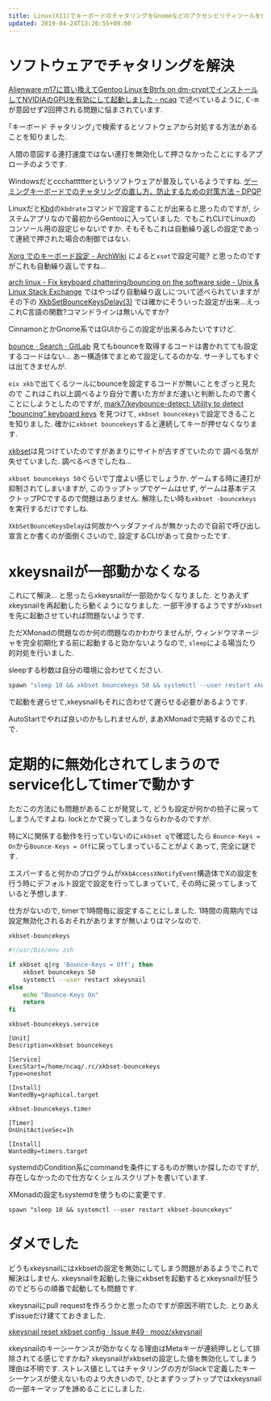 ```yaml
---
title: Linux(X11)でキーボードのチャタリングをGnomeなどのアクセシビリティツールを使わずに抑止するにはxkbsetを使う
updated: 2019-04-24T13:26:55+09:00
---
```


# ソフトウェアでチャタリングを解決

[Alienware m17に買い換えてGentoo LinuxをBtrfs on dm-cryptでインストールしてNVIDIAのGPUを有効にして起動しました - ncaq](https://www.ncaq.net/2019/03/19/20/33/08/)
で述べているように,
<kbd>C-m</kbd>が意図せず2回押される問題に悩まされています.

｢キーボード チャタリング｣で検索するとソフトウェアから対処する方法があることを知りました.

人間の意図する連打速度ではない連打を無効化して押さなかったことにするアプローチのようです.

Windowsだとccchattttterというソフトウェアが普及しているようですね.
[ゲーミングキーボードでのチャタリングの直し方、防止するための対策方法 – DPQP](https://dpqp.jp/keyboard-chattering)

Linuxだと[Kbd](http://kbd-project.org/)の`kbdrate`コマンドで設定することが出来ると思ったのですが,
システムアプリなので最初からGentooに入っていました.
でもこれCLIでLinuxのコンソール用の設定じゃないですか.
そもそもこれは自動繰り返しの設定であって連続で押された場合の制御ではない.

[Xorg でのキーボード設定 - ArchWiki](https://wiki.archlinux.jp/index.php/Xorg_%E3%81%A7%E3%81%AE%E3%82%AD%E3%83%BC%E3%83%9C%E3%83%BC%E3%83%89%E8%A8%AD%E5%AE%9A#typematic_delay_.E3.81.A8_rate_.E3.81.AE.E8.AA.BF.E6.95.B4)
によると`xset`で設定可能?
と思ったのですがこれも自動繰り返しですね…

[arch linux - Fix keyboard chattering/bouncing on the software side - Unix & Linux Stack Exchange](https://unix.stackexchange.com/questions/70916/fix-keyboard-chattering-bouncing-on-the-software-side)
ではやっぱり自動繰り返しについて述べられていますがその下の
[XkbSetBounceKeysDelay(3)](https://linux.die.net/man/3/xkbsetbouncekeysdelay)
では確かにそういった設定が出来…えっこれC言語の関数?コマンドラインは無いんですか?

CinnamonとかGnome系ではGUIからこの設定が出来るみたいですけど.

[bounce · Search · GitLab](https://gitlab.gnome.org/search?utf8=%E2%9C%93&search=bounce&group_id=&project_id=1613&search_code=true&repository_ref=master)
見てもbounceを取得するコードは書かれてても設定するコードはない…
あー構造体でまとめて設定してるのかな.
サーチしてもすぐは出てきませんが.

`eix xkb`で出てくるツールにbounceを設定するコードが無いことをざっと見たので
これはこれ以上調べるより自分で書いた方がまだ速いと判断したので書くことにしようとしたのですが,
[mark7/keybounce-detect: Utility to detect "bouncing" keyboard keys](https://github.com/mark7/keybounce-detect)
を見つけて,
`xkbset bouncekeys`で設定できることを知りました.
確かに`xkbset bouncekeys`すると連続してキーが押せなくなります.

[xkbset](https://faculty.missouri.edu/~stephen/software/)は見つけていたのですがあまりにサイトが古すぎていたので
調べる気が失せていました.
調べるべきでしたね…

`xkbset bouncekeys 50`ぐらいで丁度よい感じでしょうか.
ゲームする時に連打が抑制されてしまいますが,
このラップトップでゲームはせず,
ゲームは基本デスクトップPCでするので問題はありません.
解除したい時も`xkbset -bouncekeys`を実行するだけですしね.

`XkbSetBounceKeysDelay`は何故かヘッダファイルが無かったので自前で呼び出し宣言とか書くのが面倒くさいので,
設定するCLIがあって良かったです.

# xkeysnailが一部動かなくなる

これにて解決…
と思ったらxkeysnailが一部効かなくなりました.
とりあえずxkeysnailを再起動したら動くようになりました.
一部干渉するようですが`xkbset`を先に起動させていれば問題ないようです.

ただXMonadの問題なのか何の問題なのかわかりませんが,
ウィンドウマネージャを完全初期化する前に起動すると効かないようなので,
`sleep`による場当たり的対処を行いました.

sleepする秒数は自分の環境に合わせてください.

~~~hs
spawn "sleep 10 && xkbset bouncekeys 50 && systemctl --user restart xkeysnail"
~~~

で起動を遅らせて,xkeysnailもそれに合わせて遅らせる必要があるようです.

AutoStartでやれば良いのかもしれませんが,
まあXMonadで完結するのでこれで.

# 定期的に無効化されてしまうのでservice化してtimerで動かす

ただこの方法にも問題があることが発覚して,
どうも設定が何かの拍子に戻ってしまうんですよね.
lockとかで戻ってしまうならわかるのですが.

特にXに関係する動作を行っていないのに`xkbset q`で確認したら
`Bounce-Keys = On`から`Bounce-Keys = Off`に戻ってしまっていることがよくあって,
完全に謎です.

エスパーすると何かのプログラムが`XkbAccessXNotifyEvent`構造体でXの設定を行う時にデフォルト設定で設定を行ってしまっていて,
その時に戻ってしまっていると予想します.

仕方がないので,
timerで1時間毎に設定することにしました.
1時間の周期内では設定無効化されるおそれがありますが無いよりはマシなので.

`xkbset-bouncekeys`

~~~zsh
#!/usr/bin/env zsh

if xkbset q|rg 'Bounce-Keys = Off'; then
    xkbset bouncekeys 50
    systemctl --user restart xkeysnail
else
    echo "Bounce-Keys On"
    return
fi
~~~

`xkbset-bouncekeys.service`

~~~
[Unit]
Description=xkbset bouncekeys

[Service]
ExecStart=/home/ncaq/.rc/xkbset-bouncekeys
Type=oneshot

[Install]
WantedBy=graphical.target
~~~

`xkbset-bouncekeys.timer`

~~~
[Timer]
OnUnitActiveSec=1h

[Install]
WantedBy=timers.target
~~~

systemdのCondition系にcommandを条件にするものが無いか探したのですが,
存在しなかったので仕方なくシェルスクリプトを書いています.

XMonadの設定もsystemdを使うものに変更です.

~~~
spawn "sleep 10 && systemctl --user restart xkbset-bouncekeys"
~~~

# ダメでした

どうもxkeysnailにはxkbsetの設定を無効にしてしまう問題があるようでこれで解決はしません.
xkeysnailを起動した後にxkbsetを起動するとxkeysnailが狂うのでどちらの順番で起動しても問題です.

xkeysnailにpull requestを作ろうかと思ったのですが原因不明でした.
とりあえずissueだけ建てておきました.

[xkeysnail reset xkbset config · Issue #49 · mooz/xkeysnail](https://github.com/mooz/xkeysnail/issues/49)

xkeysnailのキーシーケンスが効かなくなる理由はMetaキーが連続押しとして排除されてる感じですかね?
xkeysnailがxkbsetの設定した値を無効化してしまう理由は不明です.
ストレス値としてはチャタリングの方がSlackで定義したキーシーケンスが使えないものより大きいので,
ひとまずラップトップではxkeysnailの一部キーマップを諦めることにしました.
